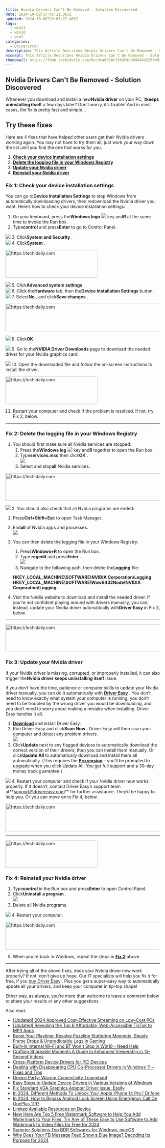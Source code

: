 ```yaml
---
title: Nvidia Drivers Can't Be Removed - Solution Discovered
date: 2024-10-02T17:46:21.363Z
updated: 2024-10-06T20:07:27.466Z
tags:
  - win11
  - win10
  - win7
categories:
  - DriverError
description: This Article Describes Nvidia Drivers Can't Be Removed - Solution Discovered
excerpt: This Article Describes Nvidia Drivers Can't Be Removed - Solution Discovered
thumbnail: https://thmb.techidaily.com/0cc9ca6810c238dfdd969844d2250493a479c3321512aa3c39ef7570f30da978.jpg
---
```


## Nvidia Drivers Can't Be Removed - Solution Discovered

 Whenever you download and install a new**Nvidia driver** on your PC, it**keeps uninstalling itself** a few days later? Don’t worry, it’s fixable! And in most cases, the fix is pretty fast and simple…

## Try these fixes

 Here are 4 fixes that have helped other users get their Nvidia drivers working again. You may not have to try them all; just work your way down the list until you find the one that works for you.

1. [**Check your device installation settings**](https://uperfect.sjv.io/g1jgba)
2. [**Delete the logging file in your Windows Registry**](https://zonlipartnershipprogram.pxf.io/b0rbxy)
3. [**Update your Nvidia driver**](https://turtlebeacheu.sjv.io/1r0r59)
4. [**Reinstall your Nvidia driver**](https://dreoaffiliateprogram.pxf.io/k0ezjl)

### Fix 1: Check your device installation settings

 You can go to**Device Installation Settings** to stop Windows from automatically downloading drivers, then redownload the Nvidia driver you want. Here’s how to check your device installation settings:

1. On your keyboard, press the**Windows logo** ![](https://images.drivereasy.com/wp-content/uploads/2018/07/img_5b4ecde832800.png) key and**R** at the same time to invoke the Run box.
2. Type**control** and press**Enter** to go to Control Panel.  

![](https://images.drivereasy.com/wp-content/uploads/2018/10/img_5bc59b08cdf4e.png)
3. Click**System and Security** .  
![](https://images.drivereasy.com/wp-content/uploads/2018/10/img_5bc59ba063ed0.jpg)
4. Click**System** .  

<!-- affiliate ads begin -->
<a href="https://aligracehair.sjv.io/c/5597632/2012401/19272" target="_top" id="2012401">
  <img src="//a.impactradius-go.com/display-ad/19272-2012401" border="0" alt="https://techidaily.com" width="300" height="90"/>
</a>
<img height="0" width="0" src="https://aligracehair.sjv.io/i/5597632/2012401/19272" style="position:absolute;visibility:hidden;" border="0" />
<!-- affiliate ads end -->

![](https://images.drivereasy.com/wp-content/uploads/2018/10/img_5bc59bd79ae6d.jpg)
5. Click**Advanced system settings** .  
![](https://images.drivereasy.com/wp-content/uploads/2018/10/img_5bc59c0e94e5d.jpg)
6. Click the**Hardware** tab, then the**Device Installation Settings** button.  
![](https://images.drivereasy.com/wp-content/uploads/2018/10/img_5bc59cb552443.jpg)
7. Select**No** , and click**Save changes** .  

<!-- affiliate ads begin -->
<a href="https://appsumo.8odi.net/c/5597632/2123729/7443" target="_top" id="2123729">
  <img src="//a.impactradius-go.com/display-ad/7443-2123729" border="0" alt="https://techidaily.com" width="600" height="90"/>
</a>
<img height="0" width="0" src="https://appsumo.8odi.net/i/5597632/2123729/7443" style="position:absolute;visibility:hidden;" border="0" />
<!-- affiliate ads end -->

![](https://images.drivereasy.com/wp-content/uploads/2018/10/img_5bc5a1202b9e9.jpg)
8. Click**OK** .  

![](https://images.drivereasy.com/wp-content/uploads/2018/10/img_5bc5a2a572543.jpg)
9. Go to the**NVIDIA Driver Downloads** page to download the needed driver for your Nvidia graphics card.  

![](https://images.drivereasy.com/wp-content/uploads/2018/10/img_5bc5994c83f8c.jpg)
10. Open the downloaded file and follow the on-screen instructions to install the driver.

<!-- affiliate ads begin -->
<a href="https://aligracehair.sjv.io/c/5597632/1972693/19272" target="_top" id="1972693">
  <img src="//a.impactradius-go.com/display-ad/19272-1972693" border="0" alt="https://techidaily.com" width="300" height="90"/>
</a>
<img height="0" width="0" src="https://aligracehair.sjv.io/i/5597632/1972693/19272" style="position:absolute;visibility:hidden;" border="0" />
<!-- affiliate ads end -->

11. Restart your computer and check if the problem is resolved. If not, try Fix 2, below.

---

### Fix 2: Delete the logging file in your Windows Registry

1. You should first make sure all Nvidia services are stopped:  
   1. Press the**Windows log** ![](https://images.drivereasy.com/wp-content/uploads/2018/07/img_5b4ecde832800.png) key and**R** together to open the Run box.  
   2. Type**services.msc**  then click**OK** .  
   ![](https://images.drivereasy.com/wp-content/uploads/2018/10/img_5bc5a9433a0fb.png)  
   3. Select and stop**all** Nvidia services.  

<!-- affiliate ads begin -->
<a href="https://aligracehair.sjv.io/c/5597632/1948937/19272" target="_top" id="1948937">
  <img src="//a.impactradius-go.com/display-ad/19272-1948937" border="0" alt="https://techidaily.com" width="728" height="90"/>
</a>
<img height="0" width="0" src="https://aligracehair.sjv.io/i/5597632/1948937/19272" style="position:absolute;visibility:hidden;" border="0" />
<!-- affiliate ads end -->

   ![](https://images.drivereasy.com/wp-content/uploads/2018/10/img_5bc5ae3f67690.jpg)
2. You should also check that all Nvidia programs are ended:  

   1. Press**Ctrl+Shift+Esc** to open Task Manager.  
   2. End**all** of Nvidia apps and processes.  
   ![](https://images.drivereasy.com/wp-content/uploads/2018/10/img_5bc5b0564178c.jpg)
3. You can then delete the logging file in your Windows Registry:  
   1. Press**Windows+R** to open the Run box.  
   2. Type **regedit** and press**Enter** .  
   ![](https://images.drivereasy.com/wp-content/uploads/2018/10/img_5bc5b13e9cf85.png)  
   3. Navigate to the following path, then delete the**Logging** file:  

   **HKEY\_LOCAL\_MACHINE\\SOFTWARE\\NVIDIA Corporation\\Logging**  
    **HKEY\_LOCAL\_MACHINE\\SOFTWARE\\Wow6432Node\\NVIDIA Corporation\\Logging**
4. Visit the Nvidia website to download and install the needed driver. If you’re not confident playing around with drivers manually, you can, instead, update your Nvidia driver automatically with**Driver Easy** in Fix 3, below.

---

<!-- affiliate ads begin -->
<a href="https://aligracehair.sjv.io/c/5597632/1997680/19272" target="_top" id="1997680">
  <img src="//a.impactradius-go.com/display-ad/19272-1997680" border="0" alt="https://techidaily.com" width="728" height="90"/>
</a>
<img height="0" width="0" src="https://aligracehair.sjv.io/i/5597632/1997680/19272" style="position:absolute;visibility:hidden;" border="0" />
<!-- affiliate ads end -->

### Fix 3: Update your Nvidia driver

 If your Nvidia driver is missing, corrupted, or improperly installed, it can also trigger the**Nvidia driver keeps uninstalling itself** issue.

 If you don’t have the time, patience or computer skills to update your Nvidia driver manually, you can do it automatically with **[Driver Easy](https://tools.techidaily.com/drivereasy/download/)**  . You don’t need to know exactly what system your computer is running, you don’t need to be troubled by the wrong driver you would be downloading, and you don’t need to worry about making a mistake when installing. Driver Easy handles it all.

1. **[Download](https://tools.techidaily.com/drivereasy/download/)**  and install Driver Easy.
2. Run Driver Easy and click**Scan Now** . Driver Easy will then scan your computer and detect any problem drivers.  
![](https://images.drivereasy.com/wp-content/uploads/2018/10/img_5bc58e5bb6635.jpg)
3. Click**Update** next to any flagged devices to automatically download the correct version of their drivers, then you can install them manually. Or click**Update All** to automatically download and install them all automatically. (This requires the **[Pro version](https://tools.techidaily.com/drivereasy/download/)**  – you’ll be prompted to upgrade when you click Update All. You get full support and a 30-day money back guarantee.)  

![](https://images.drivereasy.com/wp-content/uploads/2018/10/img_5bc58e7b30171.jpg)
4. Restart your computer and check if your Nvidia driver now works properly. If it doesn’t, contact Driver Easy’s support team at**<support@drivereasy.com>** for further assistance. They’d be happy to help you. Or you can move on to Fix 4, below.

<!-- affiliate ads begin -->
<a href="https://aligracehair.sjv.io/c/5597632/1948881/19272" target="_top" id="1948881">
  <img src="//a.impactradius-go.com/display-ad/19272-1948881" border="0" alt="https://techidaily.com" width="728" height="90"/>
</a>
<img height="0" width="0" src="https://aligracehair.sjv.io/i/5597632/1948881/19272" style="position:absolute;visibility:hidden;" border="0" />
<!-- affiliate ads end -->

---

<!-- affiliate ads begin -->
<a href="https://laganoo.pxf.io/c/5597632/1521325/16446" target="_top" id="1521325">
  <img src="//a.impactradius-go.com/display-ad/16446-1521325" border="0" alt="https://techidaily.com" width="300" height="90"/>
</a>
<img height="0" width="0" src="https://laganoo.pxf.io/i/5597632/1521325/16446" style="position:absolute;visibility:hidden;" border="0" />
<!-- affiliate ads end -->

### Fix 4: Reinstall your Nvidia driver

1. Type**control** in the Run box and press**Enter** to open Control Panel.
2. Click**Uninstall a program** .  
![](https://images.drivereasy.com/wp-content/uploads/2018/10/img_5bc5b694a6834.jpg)
3. Delete all Nvidia programs.  

![](https://images.drivereasy.com/wp-content/uploads/2018/10/img_5bc5b6e7f170d.jpg)
4. Restart your computer.

<!-- affiliate ads begin -->
<a href="https://bluettius.sjv.io/c/5597632/2139119/17108" target="_top" id="2139119">
  <img src="//a.impactradius-go.com/display-ad/17108-2139119" border="0" alt="https://techidaily.com" width="728" height="90"/>
</a>
<img height="0" width="0" src="https://bluettius.sjv.io/i/5597632/2139119/17108" style="position:absolute;visibility:hidden;" border="0" />
<!-- affiliate ads end -->

5. When you’re back in Windows, repeat the steps in [**Fix** **2**](https://propmoneyinc.pxf.io/q4jzdy) above.

---

 After trying all of the above fixes, does your Nvidia driver now work properly? If not, don’t give up hope. Our IT specialists will help you fix it for free, if you [buy Driver Easy](https://tools.techidaily.com/drivereasy/download/) . Plus you get a super-easy way to automatically update all your drivers, and keep your computer in tip-top shape!

 Either way, as always, you’re more than welcome to leave a comment below to share your results or any other suggestions.

<ins class="adsbygoogle"
     style="display:block"
     data-ad-format="autorelaxed"
     data-ad-client="ca-pub-7571918770474297"
     data-ad-slot="1223367746"></ins>

<ins class="adsbygoogle"
     style="display:block"
     data-ad-client="ca-pub-7571918770474297"
     data-ad-slot="8358498916"
     data-ad-format="auto"
     data-full-width-responsive="true"></ins>

<span class="atpl-alsoreadstyle">Also read:</span>
<div><ul>
<li><a href="https://remote-screen-capture.techidaily.com/updated-2024-approved-cost-effective-streaming-on-low-cost-pcs/"><u>[Updated] 2024 Approved Cost-Effective Streaming on Low-Cost PCs</u></a></li>
<li><a href="https://tiktok-video-recordings.techidaily.com/updated-revealing-the-top-6-affordable-web-accessible-tiktok-to-mp3-apps/"><u>[Updated] Revealing the Top 6 Affordable, Web-Accessible TikTok to MP3 Apps</u></a></li>
<li><a href="https://win-able.techidaily.com/boost-your-playtime-resolve-puzzling-stuttering-moments-steady-frame-drops-and-unpredictable-lags-in-gaming/"><u>Boost Your Playtime: Resolve Puzzling Stuttering Moments, Steady Frame Drops & Unpredictable Lags in Gaming</u></a></li>
<li><a href="https://driver-error.techidaily.com/1721104340272-built-in-internal-wi-fi-and-bt-wont-stop-in-win10-need-help/"><u>Built-In Internal Wi-Fi and BT Won't Stop in Win10 – Need Help</u></a></li>
<li><a href="https://youtube-videos.techidaily.com/crafting-shareable-moments-a-guide-to-enhanced-viewership-in-15-second-videos/"><u>Crafting Shareable Moments A Guide to Enhanced Viewership in 15-Second Videos</u></a></li>
<li><a href="https://driver-error.techidaily.com/cross-platform-device-drivers-for-pci-devices/"><u>Cross-Platform Device Drivers for PCI Devices</u></a></li>
<li><a href="https://driver-error.techidaily.com/dealing-with-disappearing-cpu-co-processor-drivers-in-windows-11-fixes-and-tips/"><u>Dealing with Disappearing CPU Co-Processor Drivers in Windows 11 – Fixes and Tips</u></a></li>
<li><a href="https://driver-error.techidaily.com/device-party-wacom-connectivity-triumphant/"><u>Device Party: Wacom Connectivity Triumphant</u></a></li>
<li><a href="https://driver-error.techidaily.com/easy-steps-to-update-device-drivers-in-various-versions-of-windows/"><u>Easy Steps to Update Device Drivers in Various Versions of Windows</u></a></li>
<li><a href="https://driver-error.techidaily.com/fix-standard-vga-graphics-adapter-driver-issue-easily/"><u>Fix Standard VGA Graphics Adapter Driver Issue. Easily</u></a></li>
<li><a href="https://iphone-unlock.techidaily.com/in-2024-different-methods-to-unlock-your-apple-iphone-14-pro-drfone-by-drfone-ios/"><u>In 2024, Different Methods To Unlock Your Apple iPhone 14 Pro | Dr.fone</u></a></li>
<li><a href="https://easy-unlock-android.techidaily.com/in-2024-how-to-bypass-android-lock-screen-using-emergency-call-on-oneplus-11r-by-drfone-android/"><u>In 2024, How to Bypass Android Lock Screen Using Emergency Call On OnePlus 11R?</u></a></li>
<li><a href="https://driver-error.techidaily.com/limited-available-resources-on-device/"><u>Limited Available Resources on Device</u></a></li>
<li><a href="https://ai-video-tools.techidaily.com/new-here-are-top-5-free-watermark-software-to-help-you-add-watermark-to-your-files-try-any-of-these-easy-to-use-software-to-add-watermark-to-video-files-for/"><u>New Here Are Top 5 Free Watermark Software to Help You Add Watermark to Your Files. Try Any of These Easy to Use Software to Add Watermark to Video Files for Free for 2024</u></a></li>
<li><a href="https://extra-hints.techidaily.com/superior-solutions-top-bdr-softwares-for-windows-macos/"><u>Superior Solutions Top BDR Softwares for Windows, macOS</u></a></li>
<li><a href="https://facebook-video-content.techidaily.com/why-does-your-fb-message-feed-show-a-blue-image-decoding-its-purpose-for-2024/"><u>Why Does Your FB Message Feed Show a Blue Image? Decoding Its Purpose for 2024</u></a></li>
</ul></div>

